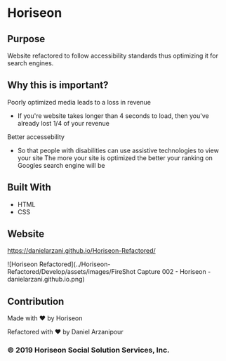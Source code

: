 # Horiseon

## Purpose

Website refactored to follow accessibility standards thus optimizing it for search engines.

## Why this is important?

Poorly optimized media leads to a loss in revenue

- If you're website takes longer than 4 seconds to load, then you've already lost 1/4 of your revenue

Better accessebility

- So that people with disabilities can use assistive technologies to view your site
  The more your site is optimized the better your ranking on Googles search engine will be

## Built With

- HTML
- CSS

## Website

https://danielarzani.github.io/Horiseon-Refactored/

![Horiseon Refactored](../Horiseon-Refactored/Develop/assets/images/FireShot Capture 002 - Horiseon - danielarzani.github.io.png)

## Contribution

Made with ❤️️ by Horiseon

Refactored with ❤️ by Daniel Arzanipour

### &copy; 2019 Horiseon Social Solution Services, Inc.
